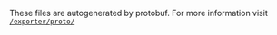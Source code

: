 These files are autogenerated by protobuf. For more information visit [`/exporter/proto/`](../../proto/)
